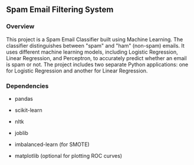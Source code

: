 ## Spam Email Filtering System

### Overview
This project is a Spam Email Classifier built using Machine Learning. The classifier distinguishes between "spam" and "ham" (non-spam) emails. It uses different machine learning models, including Logistic Regression, Linear Regression, and Perceptron, to accurately predict whether an email is spam or not. The project includes two separate Python applications: one for Logistic Regression and another for Linear Regression.

### Dependencies

* pandas

* scikit-learn

* nltk

* joblib

* imbalanced-learn (for SMOTE)

* matplotlib (optional for plotting ROC curves)

